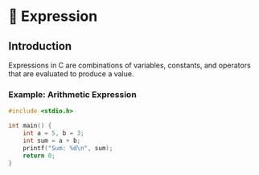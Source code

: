 # 🔧 Expression

## Introduction

Expressions in C are combinations of variables, constants, and operators that are evaluated to produce a value.

### Example: Arithmetic Expression

```c
#include <stdio.h>

int main() {
    int a = 5, b = 3;
    int sum = a + b;
    printf("Sum: %d\n", sum);
    return 0;
}
```

